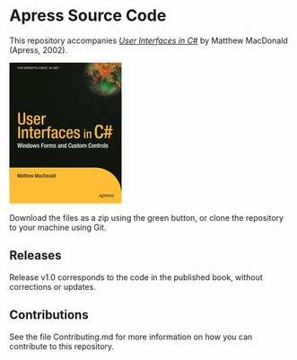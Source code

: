 # Apress Source Code

This repository accompanies [*User Interfaces in C#*](http://www.apress.com/9781590590454) by Matthew MacDonald (Apress, 2002).

![Cover image](9781590590454.jpg)

Download the files as a zip using the green button, or clone the repository to your machine using Git.

## Releases

Release v1.0 corresponds to the code in the published book, without corrections or updates.

## Contributions

See the file Contributing.md for more information on how you can contribute to this repository.
